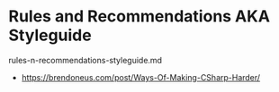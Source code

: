 # Rules and Recommendations AKA Styleguide

rules-n-recommendations-styleguide.md

*   https://brendoneus.com/post/Ways-Of-Making-CSharp-Harder/